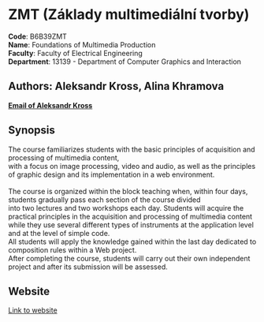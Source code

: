# ZMT (Základy multimediální tvorby) 
**Code**: B6B39ZMT<br>
**Name**: Foundations of Multimedia Production<br>
**Faculty**: Faculty of Electrical Engineering<br>
**Department**: 13139 - Department of Computer Graphics and Interaction <br>
## Authors: Aleksandr Kross, Alina Khramova  
[**Email of Aleksandr Kross**](<krossale@fel.czut.cz>) <br>

## Synopsis

The course familiarizes students with the basic principles of acquisition and processing of multimedia content, <br> 
with a focus on image processing, video and audio, as well as the principles of graphic design and its implementation in a web environment.<br>  
The course is organized within the block teaching when, within four days, students gradually pass each section of the course divided <br> 
into two lectures and two workshops each day. Students will acquire the practical principles in the acquisition and processing of multimedia content <br> 
while they use several different types of instruments at the application level and at the level of simple code. <br> 
All students will apply the knowledge gained within the last day dedicated to composition rules within a Web project. <br> 
After completing the course, students will carry out their own independent project and after its submission will be assessed.

## Website
[Link to website](https://wa.toad.cz/~krossale/zmt/)
